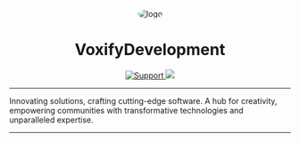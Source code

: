 <div align="center">
    <img style="border-radius:50%;" src="https://avatars.githubusercontent.com/u/155932207?s=220" alt="logo">
</div>
<div align="center">
    <h1>VoxifyDevelopment</h1>
    <a href="https://discord.gg/wUXQt9hb84">
        <img src="https://img.shields.io/discord/1193746466620055672.svg?colorB=Blue&logo=discord&label=Support+%26+Community&style=for-the-badge" alt="Support">
    </a>
    <a href="https://github.com/VoxifyDevelopment/.github/issues">
        <img src="https://img.shields.io/github/issues/VoxifyDevelopment/.github.svg?style=for-the-badge">
    </a>
</div>

---

Innovating solutions, crafting cutting-edge software. A hub for creativity, empowering communities with transformative technologies and unparalleled expertise.

---

